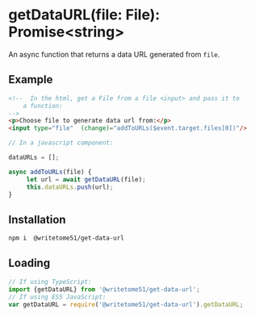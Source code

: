 # getDataURL(file: File): Promise&lt;string&gt;

An async function that returns a data URL generated from `file`.


## Example

```html
<!--  In the html, get a File from a file <input> and pass it to
    a function:  
-->
<p>Choose file to generate data url from:</p>
<input type="file"  (change)="addToURLs($event.target.files[0])"/>
```

```ts
// In a javascript component:

dataURLs = [];

async addToURLs(file) {
     let url = await getDataURL(file);
     this.dataURLs.push(url);
}
```

## Installation

```bash
npm i  @writetome51/get-data-url
```

## Loading
```ts
// If using TypeScript:
import {getDataURL} from '@writetome51/get-data-url';
// If using ES5 JavaScript:
var getDataURL = require('@writetome51/get-data-url').getDataURL;
```
